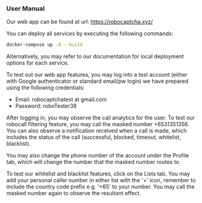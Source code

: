 ### User Manual

Our web app can be found at url: https://robocaptcha.xyz/

You can deploy all services by executing the following commands:

```bash
docker-compose up -d --build
```

Alternatively, you may refer to our documentation for local deployment options for each service.

To test out our web app features, you may log into a test account (either with Google authenticator or standard email/pw login) we have prepared
using the following credentials:
- Email: robocaptchatest at gmail.com
- Password: roboTester38

After logging in, you may observe the call analytics for the user. To test our robocall filtering feature, you may call the masked number +6531351356.
You can also observe a notification received when a call is made, which includes the status of the call (successful, blocked, timeout, whitelist, blacklist).

You may also change the phone number of the account under the Profile tab, which will change the number that the masked number routes to.

To test our whitelist and blacklist features, click on the Lists tab. You may add your personal caller number in either list with the '+'
icon, remember to include the country code prefix e.g. '+65' to your number. You may call the masked number again to observe the resultant effect.


